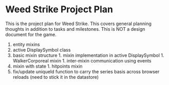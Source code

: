 # Weed Strike Project Plan

This is the project plan for Weed Strike. This covers general planning thoughts in addition to tasks and milestones. This is NOT a design document for the game.

1. entity mixins
  1. active DisplaySymbol class
  1. basic mixin structure
    1. mixin implementation in active DisplaySymbol
    1. WalkerCorporeal mixin
    1. inter-mixin communication using events
  1. mixin with state
    1. hitpoints mixin
1. fix/update uniqueId function to carry the series basis across browser reloads (need to stick it in the datastore)    
  
    